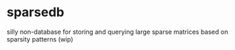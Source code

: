 # sparsedb

silly non-database for storing and querying large sparse matrices
based on sparsity patterns (wip)
